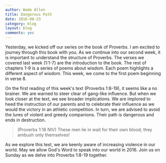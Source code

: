 ```yaml
---
author: Wade Allen
title: Dangerous Path
date: 2016-08-23
category: blog
layout: blog
comments: yes
---
```

 
Yesterday, we kicked off our series on the book of Proverbs. I am excited to journey through this book with you. As we continue into our second week, it is important to understand the structure of Proverbs. The verses we covered last week (1:1-7) are the introduction to the book. The rest of chapters 1-9 is a series of poems about wisdom. Each poem highlights a different aspect of wisdom. This week, we come to the first poem beginning in verse 8. 

On the first reading of this week's text (Proverbs 1:8-19), it seems like a no brainer. We are warned to steer clear of gang-like influence. But when we look closer at the text, we see broader implications. We are implored to heed the instruction of our parents and to celebrate their influence as we would the victory in an athletic competition. In turn, we are advised to avoid the lures of violent and greedy companions. Their path is dangerous and ends in destruction.

>(Proverbs 1:18 NIV) These men lie in wait for their own blood; they ambush only themselves!

As we explore this text, we are keenly aware of increasing violence in our world. May we allow God's Word to speak into our world in 2016. Join us on Sunday as we delve into Proverbs 1:8-19 together.



